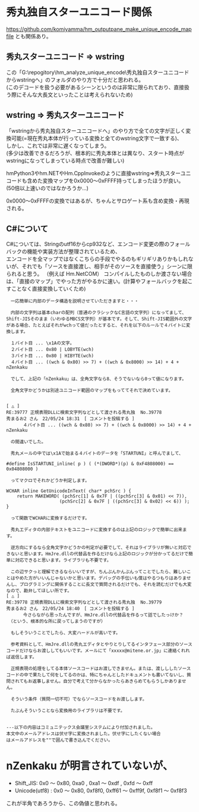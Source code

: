 # 秀丸独自スターユニコード関係

https://github.com/komiyamma/hm_outputpane_make_unique_encode_mapfile
とも関係あり。

## 秀丸スターユニコード ⇒ wstring

この「G:\repogitory\hm_analyze_unique_encode\秀丸独自スターユニコードからwstringへ」のフォルダのやり方で十分だと思われる。  
(このデコードを扱う必要があるシーンというのは非常に限られており、直接扱う際にそんな大長文といったことは考えられないため)  

## wstring ⇒ 秀丸スターユニコード

「wstringから秀丸独自スターユニコードへ」のやり方で全ての文字が正しく変換可能(=現在秀丸本体が行っている変換と全てのwstring文字で一致する)、  
しかし、これでは非常に遅くなってしまう。  
(多少は改善できるだろうが、根本的に秀丸本体とは異なり、スタート時点がwstringになってしまっている時点で改善が難しい)  

hmPython3やhm.NETやHm.CppInvokeのように直接wstring⇒秀丸スターユニコードも含めた変換マップを0x0000～0xFFFF持ってしまったほうが良い。  
(50倍以上速いのではなかろうか...)  

0x0000～0xFFFFの変換ではあるが、ちゃんとサロゲート系も含め変換・再現される。  

## C#について

C#については、Stringのutf16からcp932など、エンコード変更の際のフォールバックの機能や実装方法が整理されているため、  
エンコードを全マップではなくこちらの手段でやるのもギリギリありかもしれないが、それでも「ソースを直接渡し、相手がそのソースを直接使う」シーンに限られると思う。
（例えば Hm.NetCOM）
コンパイルしたものしか渡さない場合は、「直接のマップ」でやった方がやるかに速い。(計算やフォールバックを起こすことなく直接変換していくため)  

```
　一応簡単に内部のデータ構造を説明させていただきますと・・・

　内部の文字列は基本charの配列（普通のクラシックなC言語の文字列）になってまして、Shift-JISそのまま（いわゆるMBCS文字列）が基本です。そして、Shift-JIS範囲外の文字がある場合、たとえばそれがwchって値だったとすると、それを以下のルールで４バイトに変換します。

　１バイト目 ... \x1Aの文字。
　２バイト目 ... 0x80 | LOBYTE(wch)
　３バイト目 ... 0x80 | HIBYTE(wch)
　４バイト目 ... ((wch & 0x80) >> 7) + ((wch & 0x8000) >> 14) + 4 + nZenkaku

　でして、上記の「nZenkaku」は、全角文字なら8、そうでないなら0って値になります。

　全角文字かどうかは別途ユニコード範囲のマップをもっててそれで決めています。


[ △ ]
RE:39777 正規表現DLLに検索文字列などとして渡される秀丸独	No.39778
秀まるお2 さん　22/05/24 18:31　[ コメントを投稿する ]
　	　４バイト目 ... ((wch & 0x80) >> 7) + ((wch & 0x8000) >> 14) + 4 + nZenkaku

　の間違いでした。

　秀丸メールの中では\x1Aで始まる４バイトのデータを「STARTUNI」と呼んでまして、

#define IsSTARTUNI_inline( p ) ( (*(DWORD*)(p) & 0xF4808000) == 0x04808000 )

　ってマクロでそれかどうか判定します。

WCHAR inline GetUnicodeInText( char* pchSrc ) {
    return MAKEWORD( (pchSrc[1] & 0x7F | ((pchSrc[3] & 0x01) << 7)),
                    (pchSrc[2] & 0x7F | ((pchSrc[3] & 0x02) << 6)) );
}

　って関数でWCHARに変換するだけです。

　秀丸エディタの内部テキストをユニコードに変換するのは上記のロジックで簡単に出来ます。

　逆方向にするなら全角文字かどうかの判定が必要でして、それはライブラリが無いと対応できないと思います。HmJre.dllの代替品を作るだけなら上記のロジックが分かってるだけで簡単に対応できると思います。ライブラリも不要です。

　この辺サクっと理解できるならいいですが、ちんぷんかんぷんってことでしたら、難しいことはやめた方がいいんじゃないかと思います。デバッグの手伝いも僕はやるつもりはありませんし、プログラミングに関係することに長文で質問されるだけでも、それを読むだけでも大変なので、勘弁してほしい所です。
[ △ ]
RE:39778 正規表現DLLに検索文字列などとして渡される秀丸独	No.39779
秀まるお2 さん　22/05/24 18:40　[ コメントを投稿する ]
　	　今さらながら思ったんですが、HmJre.dllの代替品を作るって話でしたっけか？
　（という、根本的な所に戻ってしまうのですが）

　もしそういうことでしたら、大変ハードルが高いです。

　参考資料として、HmJre.dllの秀丸エディタとやりとりしてるインタフェース部分のソースコードだけならお渡ししてもいいです。メールにて「xxxxx@mitene.or.jp」に連絡くれれば返信します。

　正規表現の処理をしてる本体ソースコードはお渡しできません。または、渡しししたソースコードの中で果たして何をしてるのかは、特にちゃんとしたドキュメントも書いてないし、質問されてもお返事しません。自分で考えて分からなかったらあきらめてもらうしかありません。

　そういう条件（質問一切不可）でならソースコードをお渡しします。

　たぶんそういうことなら変換用のライブラリは不要です。


---以下の内容はコミュニテックス会議室システムにより付加されました。
本文中のメールアドレスは伏せ字に変換されました。伏せ字にしたくない場合
はメールアドレスを""で囲んで書き込んでください。
```

# nZenkaku が明言されていないが、

- Shift_JIS: 0x0 ～ 0x80, 0xa0 , 0xa1 ～ 0xdf , 0xfd ～ 0xff
- Unicode(utf8) : 0x0 ～ 0x80, 0xf8f0, 0xff61 ～ 0xff9f, 0xf8f1 ～ 0xf8f3

これが半角であろうから、この偽値と思われる。

